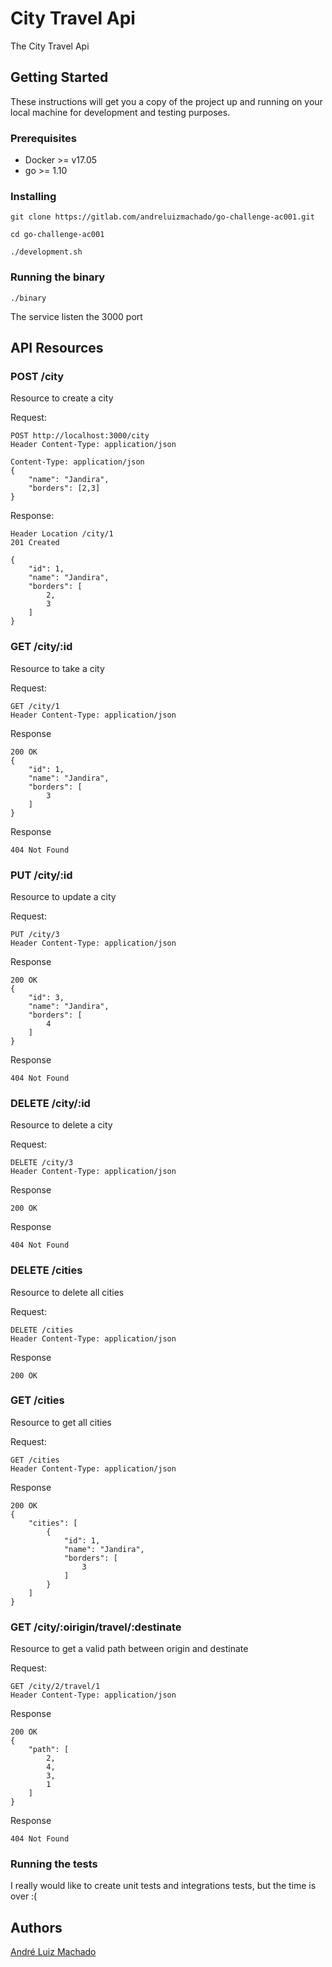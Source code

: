 # City Travel Api

The City Travel Api

## Getting Started

These instructions will get you a copy of the project up and running on your local machine for development and testing purposes.

### Prerequisites

* Docker >= v17.05
* go >= 1.10

### Installing

```
git clone https://gitlab.com/andreluizmachado/go-challenge-ac001.git
```

```
cd go-challenge-ac001
```

```
./development.sh
```

### Running the binary

```
./binary
```

The service listen the 3000 port

## API Resources

### POST /city
Resource to create a city

Request:
```shell
POST http://localhost:3000/city
Header Content-Type: application/json

Content-Type: application/json
{
    "name": "Jandira",
    "borders": [2,3]
}
```

Response:
```shell
Header Location /city/1
201 Created

{
    "id": 1,
    "name": "Jandira",
    "borders": [
        2,
        3
    ]
}
```

### GET /city/:id
Resource to take a city

Request:
```shell
GET /city/1
Header Content-Type: application/json
```

Response
```shell
200 OK
{
    "id": 1,
    "name": "Jandira",
    "borders": [
        3
    ]
}
```

Response
```shell
404 Not Found
```

### PUT /city/:id
Resource to update a city

Request:
```shell
PUT /city/3
Header Content-Type: application/json
```

Response
```shell
200 OK
{
    "id": 3,
    "name": "Jandira",
    "borders": [
        4
    ]
}
```

Response
```shell
404 Not Found
```

### DELETE /city/:id
Resource to delete a city

Request:
```shell
DELETE /city/3
Header Content-Type: application/json
```

Response
```shell
200 OK
```

Response
```shell
404 Not Found
```

### DELETE /cities
Resource to delete all cities

Request:
```shell
DELETE /cities
Header Content-Type: application/json
```

Response
```shell
200 OK
```

### GET /cities
Resource to get all cities

Request:
```shell
GET /cities
Header Content-Type: application/json
```

Response
```shell
200 OK
{
    "cities": [
        {
            "id": 1,
            "name": "Jandira",
            "borders": [
                3
            ]
        }
    ]
}
```



### GET /city/:oirigin/travel/:destinate
Resource to get a valid path between origin and destinate

Request:
```shell
GET /city/2/travel/1
Header Content-Type: application/json
```

Response
```shell
200 OK
{
    "path": [
        2,
        4,
        3,
        1
    ]
}
```

Response
```shell
404 Not Found
```

### Running the tests

I really would like to create unit tests and integrations tests, but the time is over :(

## Authors

[André Luiz Machado](https://github.com/andreluizmachado)

